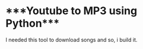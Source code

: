<h1>***Youtube to MP3 using Python***</h1>
I needed this tool to download songs and so, i build it.
